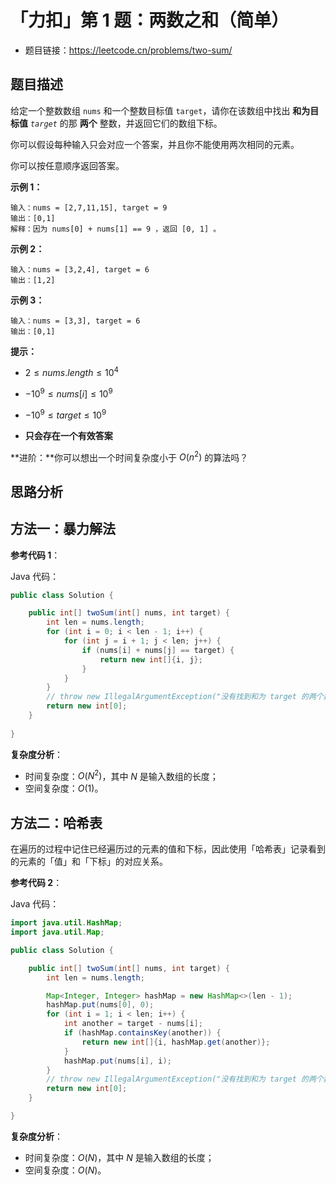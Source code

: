 # 「力扣」第 1 题：两数之和（简单）

* 题目链接：https://leetcode.cn/problems/two-sum/

## 题目描述

给定一个整数数组 `nums` 和一个整数目标值 `target`，请你在该数组中找出 **和为目标值** *`target`* 的那 **两个** 整数，并返回它们的数组下标。

你可以假设每种输入只会对应一个答案，并且你不能使用两次相同的元素。

你可以按任意顺序返回答案。

**示例 1：**

```
输入：nums = [2,7,11,15], target = 9
输出：[0,1]
解释：因为 nums[0] + nums[1] == 9 ，返回 [0, 1] 。
```

**示例 2：**

```
输入：nums = [3,2,4], target = 6
输出：[1,2]
```

**示例 3：**

```
输入：nums = [3,3], target = 6
输出：[0,1]
```

**提示：**

- $2 \le nums.length \le 10^4$
- $-10^9 \le nums[i] \le 10^9$
- $-10^9 \le target \le 10^9$

- **只会存在一个有效答案**

**进阶：**你可以想出一个时间复杂度小于 $O(n^2)$ 的算法吗？


## 思路分析

## 方法一：暴力解法

**参考代码 1**：

Java 代码：

```java
public class Solution {

    public int[] twoSum(int[] nums, int target) {
        int len = nums.length;
        for (int i = 0; i < len - 1; i++) {
            for (int j = i + 1; j < len; j++) {
                if (nums[i] + nums[j] == target) {
                    return new int[]{i, j};
                }
            }
        }
      	// throw new IllegalArgumentException("没有找到和为 target 的两个数。");
        return new int[0];
    }
  
}
```

**复杂度分析**：

- 时间复杂度：$O(N^2)$，其中 $N$ 是输入数组的长度；
- 空间复杂度：$O(1)$。

## 方法二：哈希表

在遍历的过程中记住已经遍历过的元素的值和下标，因此使用「哈希表」记录看到的元素的「值」和「下标」的对应关系。

**参考代码 2**：

Java 代码：

```java
import java.util.HashMap;
import java.util.Map;

public class Solution {

    public int[] twoSum(int[] nums, int target) {
        int len = nums.length;

        Map<Integer, Integer> hashMap = new HashMap<>(len - 1);
        hashMap.put(nums[0], 0);
        for (int i = 1; i < len; i++) {
            int another = target - nums[i];
            if (hashMap.containsKey(another)) {
                return new int[]{i, hashMap.get(another)};
            }
            hashMap.put(nums[i], i);
        }
        // throw new IllegalArgumentException("没有找到和为 target 的两个数。");
        return new int[0];
    }

}
````

**复杂度分析**：

- 时间复杂度：$O(N)$，其中 $N$ 是输入数组的长度；
- 空间复杂度：$O(N)$。

